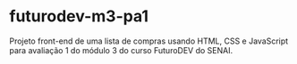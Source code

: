 # futurodev-m3-pa1
Projeto front-end de uma lista de compras usando HTML, CSS e JavaScript para avaliação 1 do módulo 3 do curso FuturoDEV do SENAI.

